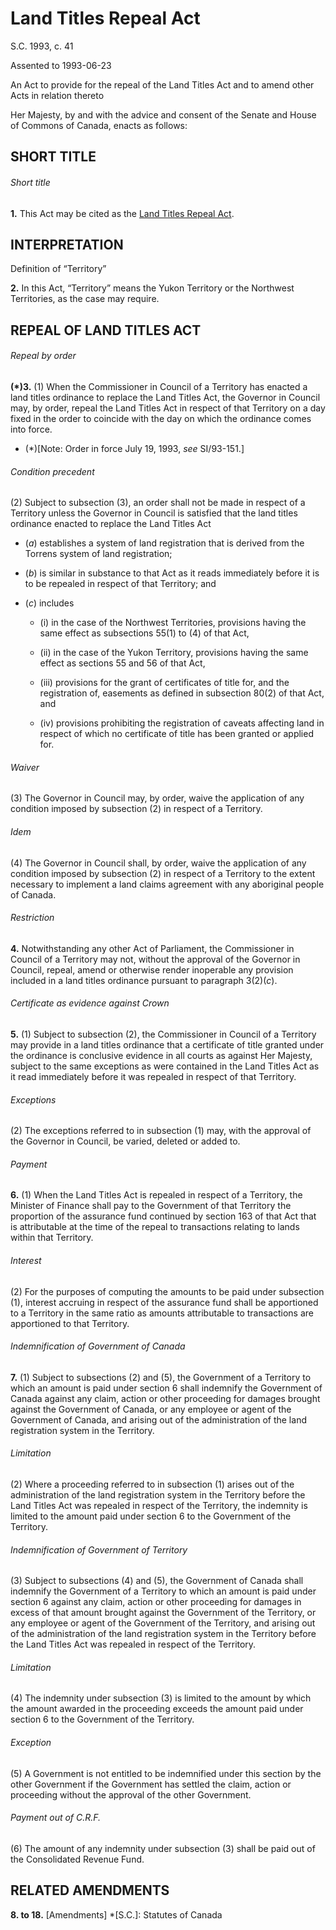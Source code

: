 # Land Titles Repeal Act

S.C. 1993, c. 41

Assented to 1993-06-23

An Act to provide for the repeal of the Land Titles Act and to amend other Acts in relation thereto

Her Majesty, by and with the advice and consent of the Senate and House of Commons of Canada, enacts as follows:

## SHORT TITLE

###### Short title

**1.** This Act may be cited as the [Land Titles Repeal Act](/canada/eng/acts/L/L-5.2.md).

## INTERPRETATION

Definition of “Territory”

**2.** In this Act, “Territory” means the Yukon Territory or the Northwest Territories, as the case may require.

## REPEAL OF LAND TITLES ACT

###### Repeal by order

**(*)3.** (1) When the Commissioner in Council of a Territory has enacted a land titles ordinance to replace the Land Titles Act, the Governor in Council may, by order, repeal the Land Titles Act in respect of that Territory on a day fixed in the order to coincide with the day on which the ordinance comes into force.

  * (*)[Note: Order in force July 19, 1993, _see_ SI/93-151.]

###### Condition precedent

(2) Subject to subsection (3), an order shall not be made in respect of a Territory unless the Governor in Council is satisfied that the land titles ordinance enacted to replace the Land Titles Act

  * (_a_) establishes a system of land registration that is derived from the Torrens system of land registration;

  * (_b_) is similar in substance to that Act as it reads immediately before it is to be repealed in respect of that Territory; and

  * (_c_) includes

    * (i) in the case of the Northwest Territories, provisions having the same effect as subsections 55(1) to (4) of that Act,

    * (ii) in the case of the Yukon Territory, provisions having the same effect as sections 55 and 56 of that Act,

    * (iii) provisions for the grant of certificates of title for, and the registration of, easements as defined in subsection 80(2) of that Act, and

    * (iv) provisions prohibiting the registration of caveats affecting land in respect of which no certificate of title has been granted or applied for.

###### Waiver

(3) The Governor in Council may, by order, waive the application of any condition imposed by subsection (2) in respect of a Territory.

###### Idem

(4) The Governor in Council shall, by order, waive the application of any condition imposed by subsection (2) in respect of a Territory to the extent necessary to implement a land claims agreement with any aboriginal people of Canada.

###### Restriction

**4.** Notwithstanding any other Act of Parliament, the Commissioner in Council of a Territory may not, without the approval of the Governor in Council, repeal, amend or otherwise render inoperable any provision included in a land titles ordinance pursuant to paragraph 3(2)(_c_).

###### Certificate as evidence against Crown

**5.** (1) Subject to subsection (2), the Commissioner in Council of a Territory may provide in a land titles ordinance that a certificate of title granted under the ordinance is conclusive evidence in all courts as against Her Majesty, subject to the same exceptions as were contained in the Land Titles Act as it read immediately before it was repealed in respect of that Territory.

###### Exceptions

(2) The exceptions referred to in subsection (1) may, with the approval of the Governor in Council, be varied, deleted or added to.

###### Payment

**6.** (1) When the Land Titles Act is repealed in respect of a Territory, the Minister of Finance shall pay to the Government of that Territory the proportion of the assurance fund continued by section 163 of that Act that is attributable at the time of the repeal to transactions relating to lands within that Territory.

###### Interest

(2) For the purposes of computing the amounts to be paid under subsection (1), interest accruing in respect of the assurance fund shall be apportioned to a Territory in the same ratio as amounts attributable to transactions are apportioned to that Territory.

###### Indemnification of Government of Canada

**7.** (1) Subject to subsections (2) and (5), the Government of a Territory to which an amount is paid under section 6 shall indemnify the Government of Canada against any claim, action or other proceeding for damages brought against the Government of Canada, or any employee or agent of the Government of Canada, and arising out of the administration of the land registration system in the Territory.

###### Limitation

(2) Where a proceeding referred to in subsection (1) arises out of the administration of the land registration system in the Territory before the Land Titles Act was repealed in respect of the Territory, the indemnity is limited to the amount paid under section 6 to the Government of the Territory.

###### Indemnification of Government of Territory

(3) Subject to subsections (4) and (5), the Government of Canada shall indemnify the Government of a Territory to which an amount is paid under section 6 against any claim, action or other proceeding for damages in excess of that amount brought against the Government of the Territory, or any employee or agent of the Government of the Territory, and arising out of the administration of the land registration system in the Territory before the Land Titles Act was repealed in respect of the Territory.

###### Limitation

(4) The indemnity under subsection (3) is limited to the amount by which the amount awarded in the proceeding exceeds the amount paid under section 6 to the Government of the Territory.

###### Exception

(5) A Government is not entitled to be indemnified under this section by the other Government if the Government has settled the claim, action or proceeding without the approval of the other Government.

###### Payment out of C.R.F.

(6) The amount of any indemnity under subsection (3) shall be paid out of the Consolidated Revenue Fund.

## RELATED AMENDMENTS

**8\. to 18.** [Amendments]
  *[S.C.]: Statutes of Canada
